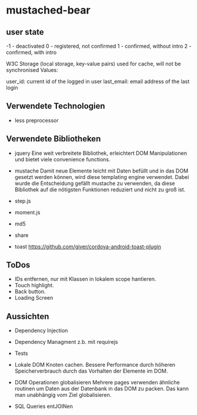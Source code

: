 mustached-bear
==============

user state
-----------------
-1 - deactivated
 0 - registered, not confirmed
 1 - confirmed, without intro
 2 - confirmed, with intro

W3C Storage (local storage, key-value pairs) used for cache, will not be synchronised
Values:

user_id: current id of the logged in user
last_email: email address of the last login

Verwendete Technologien
------------
- less preprocessor

Verwendete Bibliotheken
------------
- jquery
  Eine weit verbreitete Bibliothek, erleichtert DOM Manipulationen und bietet
  viele convenience functions.

- mustache
  Damit neue Elemente leicht mit Daten befüllt und in das DOM gesetzt werden können,
  wird diese templating engine verwendet. Dabei wurde die Entscheidung gefällt mustache
  zu verwenden, da diese Bibliothek auf die nötigsten Funktionen reduziert und nicht
  zu groß ist.

- step.js


- moment.js


- md5


- share

- toast
https://github.com/giver/cordova-android-toast-plugin



ToDos
-------------
- IDs entfernen, nur mit Klassen in lokalem scope hantieren.
- Touch highlight.
- Back button.
- Loading Screen

Aussichten
--------------
- Dependency Injection

- Dependency Managment
  z.b. mit requirejs

- Tests

- Lokale DOM Knoten cachen.
  Bessere Performance durch höheren Speicherverbrauch durch das Vorhalten der Elemente im DOM.

- DOM Operationen globalisieren
  Mehrere pages verwenden ähnliche routinen um Daten aus der Datenbank in das DOM zu packen. Das kann man
  unabhängig vom Ziel globalisieren.

- SQL Queries entJOINen

